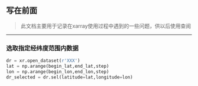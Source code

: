 <!--
 * @Author: your name
 * @Date: 2021-08-27 09:14:35
 * @LastEditTime: 2021-08-27 15:46:08
 * @LastEditors: Please set LastEditors
 * @Description: In User Settings Editi
 * @FilePath: \A个人笔记\xarray相关\xarray.md
-->
## 写在前面
> 此文档主要用于记录在xarray使用过程中遇到的一些问题，供以后使用查阅
***
### 选取指定经纬度范围内数据
```python
dr = xr.open_dataset(r'XXX')
lat = np.arange(begin_lat,end_lat,step)
lon = np.arange(begin_lon,end_lon,step)
dr_selected = dr.sel(latitude=lat,longitude=lon)
```